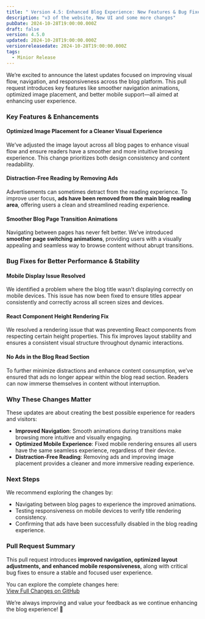 ```yaml
---
title: " Version 4.5: Enhanced Blog Experience: New Features & Bug Fixes for Better Usability"
description: "v3 of the website, New UI and some more changes"
pubDate: 2024-10-28T19:00:00.000Z
draft: false
version: 4.5.0
updated: 2024-10-28T19:00:00.000Z
versionreleasedate: 2024-10-28T19:00:00.000Z
tags:
  - Minior Release
---
```


We’re excited to announce the latest updates focused on improving visual flow, navigation, and responsiveness across the blog platform. This pull request introduces key features like smoother navigation animations, optimized image placement, and better mobile support—all aimed at enhancing user experience.

### **Key Features & Enhancements**

#### **Optimized Image Placement for a Cleaner Visual Experience**

We’ve adjusted the image layout across all blog pages to enhance visual flow and ensure readers have a smoother and more intuitive browsing experience. This change prioritizes both design consistency and content readability.

#### **Distraction-Free Reading by Removing Ads**

Advertisements can sometimes detract from the reading experience. To improve user focus, **ads have been removed from the main blog reading area**, offering users a clean and streamlined reading experience.

#### **Smoother Blog Page Transition Animations**

Navigating between pages has never felt better. We’ve introduced **smoother page switching animations**, providing users with a visually appealing and seamless way to browse content without abrupt transitions.

### **Bug Fixes for Better Performance & Stability**

#### **Mobile Display Issue Resolved**

We identified a problem where the blog title wasn’t displaying correctly on mobile devices. This issue has now been fixed to ensure titles appear consistently and correctly across all screen sizes and devices.

#### **React Component Height Rendering Fix**

We resolved a rendering issue that was preventing React components from respecting certain height properties. This fix improves layout stability and ensures a consistent visual structure throughout dynamic interactions.

#### **No Ads in the Blog Read Section**

To further minimize distractions and enhance content consumption, we’ve ensured that ads no longer appear within the blog read section. Readers can now immerse themselves in content without interruption.

### **Why These Changes Matter**

These updates are about creating the best possible experience for readers and visitors:

- **Improved Navigation**: Smooth animations during transitions make browsing more intuitive and visually engaging.
- **Optimized Mobile Experience**: Fixed mobile rendering ensures all users have the same seamless experience, regardless of their device.
- **Distraction-Free Reading**: Removing ads and improving image placement provides a cleaner and more immersive reading experience.

### **Next Steps**

We recommend exploring the changes by:

- Navigating between blog pages to experience the improved animations.
- Testing responsiveness on mobile devices to verify title rendering consistency.
- Confirming that ads have been successfully disabled in the blog reading experience.

### **Pull Request Summary**

This pull request introduces **improved navigation, optimized layout adjustments, and enhanced mobile responsiveness**, along with critical bug fixes to ensure a stable and focused user experience.

You can explore the complete changes here:  
[View Full Changes on GitHub](https://github.com/rafay99-epic/Astro-Portfolio-Blog/pull/58)

We’re always improving and value your feedback as we continue enhancing the blog experience! 🚀

